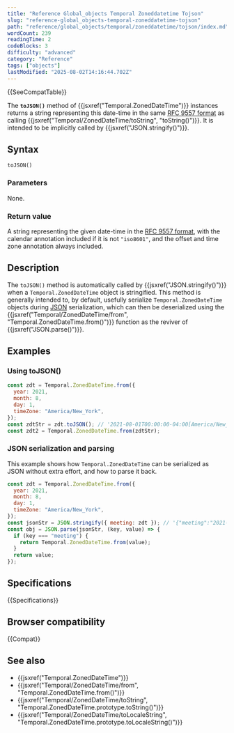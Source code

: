 ```yaml
---
title: "Reference Global_objects Temporal Zoneddatetime Tojson"
slug: "reference-global_objects-temporal-zoneddatetime-tojson"
path: "reference/global_objects/temporal/zoneddatetime/tojson/index.md"
wordCount: 239
readingTime: 2
codeBlocks: 3
difficulty: "advanced"
category: "Reference"
tags: ["objects"]
lastModified: "2025-08-02T14:16:44.702Z"
---
```



{{SeeCompatTable}}

The **`toJSON()`** method of {{jsxref("Temporal.ZonedDateTime")}} instances returns a string representing this date-time in the same [RFC 9557 format](/en-US/docs/Web/JavaScript/Reference/Global_Objects/Temporal/ZonedDateTime#rfc_9557_format) as calling {{jsxref("Temporal/ZonedDateTime/toString", "toString()")}}. It is intended to be implicitly called by {{jsxref("JSON.stringify()")}}.

## Syntax

```js-nolint
toJSON()
```

### Parameters

None.

### Return value

A string representing the given date-time in the [RFC 9557 format](/en-US/docs/Web/JavaScript/Reference/Global_Objects/Temporal/ZonedDateTime#rfc_9557_format), with the calendar annotation included if it is not `"iso8601"`, and the offset and time zone annotation always included.

## Description

The `toJSON()` method is automatically called by {{jsxref("JSON.stringify()")}} when a `Temporal.ZonedDateTime` object is stringified. This method is generally intended to, by default, usefully serialize `Temporal.ZonedDateTime` objects during [JSON](/en-US/docs/Glossary/JSON) serialization, which can then be deserialized using the {{jsxref("Temporal/ZonedDateTime/from", "Temporal.ZonedDateTime.from()")}} function as the reviver of {{jsxref("JSON.parse()")}}.

## Examples

### Using toJSON()

```js
const zdt = Temporal.ZonedDateTime.from({
  year: 2021,
  month: 8,
  day: 1,
  timeZone: "America/New_York",
});
const zdtStr = zdt.toJSON(); // '2021-08-01T00:00:00-04:00[America/New_York]'
const zdt2 = Temporal.ZonedDateTime.from(zdtStr);
```

### JSON serialization and parsing

This example shows how `Temporal.ZonedDateTime` can be serialized as JSON without extra effort, and how to parse it back.

```js
const zdt = Temporal.ZonedDateTime.from({
  year: 2021,
  month: 8,
  day: 1,
  timeZone: "America/New_York",
});
const jsonStr = JSON.stringify({ meeting: zdt }); // '{"meeting":"2021-08-01T00:00:00-04:00[America/New_York]"}'
const obj = JSON.parse(jsonStr, (key, value) => {
  if (key === "meeting") {
    return Temporal.ZonedDateTime.from(value);
  }
  return value;
});
```

## Specifications

{{Specifications}}

## Browser compatibility

{{Compat}}

## See also

- {{jsxref("Temporal.ZonedDateTime")}}
- {{jsxref("Temporal/ZonedDateTime/from", "Temporal.ZonedDateTime.from()")}}
- {{jsxref("Temporal/ZonedDateTime/toString", "Temporal.ZonedDateTime.prototype.toString()")}}
- {{jsxref("Temporal/ZonedDateTime/toLocaleString", "Temporal.ZonedDateTime.prototype.toLocaleString()")}}
